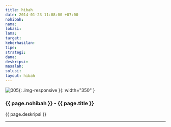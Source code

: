 ```yaml
---
title: hibah
date: 2014-01-23 11:08:00 +07:00
nohibah: 
nama: 
lokasi: 
lama: 
target: 
keberhasilan: 
tipe: 
strategi: 
dana: 
deskripsi: 
masalah: 
solusi: 
layout: hibah
---
```


![005](/static/img/hibahcms/005.png){: .img-responsive }{: width="350" }

### {{ page.nohibah }} - {{ page.title }}

{{ page.deskripsi }}

---
